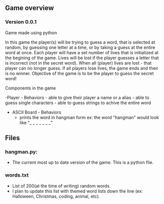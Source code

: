 ## Game overview 
### Version 0.0.1

Game made using python

In this game the player(s) will be trying to guess a word, that is selected at random, by guessing one letter at a time, or by taking a guess at the entire word at once.
Each player will have a set number of lives that is initialized at the begining of the game.
Lives will be lost if the player guesses a letter that is incorrect (not in the secret word).
When all (player) lives are lost - that player can no longer guess.
If all players lose lives, the game ends and their is no winner.
Objective of the game is to be the player to guess the secret word!

Components in the game

-Player - Behaviors
	- able to give their player a name or a alias
	- able to guess single characters
	- able to guess strings to achive the entire word
	
- ASCII Board - Behaviors
	- prints the word in hangman form
    ex: the word "hangman" would look like "_ _ _ _ _ _ _"
	
## Files	
  
### hangman.py: 
- The current most up to date version of the game. This is a python file.

### words.txt
- List of 200(at the time of writing) random words.
 - I plan to update this list with themed word lists down the line (ex: Halloween, Christmas, coding, animal, etc).
	
